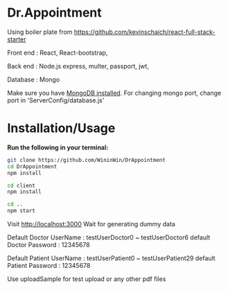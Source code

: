 # Dr.Appointment

Using boiler plate from https://github.com/kevinschaich/react-full-stack-starter

Front end : React, React-bootstrap, 

Back end : Node.js express, multer, passport, jwt, 

Database : Mongo



Make sure you have [MongoDB installed](https://docs.mongodb.com/manual/installation/). 
For changing mongo port, change port in 'ServerConfig/database.js'

# Installation/Usage
**Run the following in your terminal:**

```bash
git clone https://github.com/WininWin/DrAppointment
cd DrAppointment
npm install

cd client
npm install

cd ..
npm start
```
Visit [http://localhost:3000](http://localhost:3000)
Wait for generating dummy data

Default Doctor UserName : testUserDoctor0 ~ testUserDoctor6
default Doctor Password : 12345678

Default Patient UserName : testUserPatient0 ~ testUserPatient29
default Patient Password : 12345678

Use uploadSample for test upload or any other pdf files 